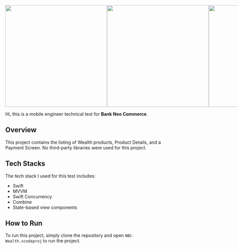 
<div style="display: flex; justify-content: space-around;">
    <img src="https://i.imghippo.com/files/ZoK7K1725854149.png" width="320" />
    <img src="https://i.imghippo.com/files/NTtpr1725854523.png" width="320"/ >
    <img src="https://i.imghippo.com/files/40oAR1725854548.png" width="320"/>
</div>

Hi, this is a mobile engineer technical test for **Bank Neo Commerce**.

## Overview
This project contains the listing of Wealth products, Product Details, and a Payment Screen.
No third-party libraries were used for this project.

## Tech Stacks
The tech stack I used for this test includes:
* Swift
* MVVM
* Swift Concurrency
* Combine
* State-based view components

## How to Run
To run this project, simply clone the repository and open `NBC-Wealth.xcodeproj` to run the project.
